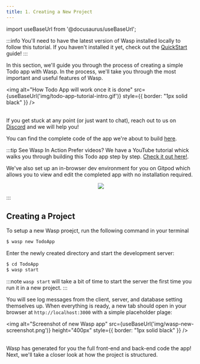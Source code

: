 ```yaml
---
title: 1. Creating a New Project
---
```


import useBaseUrl from '@docusaurus/useBaseUrl';

:::info
You'll need to have the latest version of Wasp installed locally to follow this tutorial. If you haven't installed it yet, check out the [QuickStart](/docs/quick-start) guide!
:::

In this section, we'll guide you through the process of creating a simple Todo app with Wasp. In the process, we'll take you through the most important and useful features of Wasp.

<img alt="How Todo App will work once it is done"
src={useBaseUrl('img/todo-app-tutorial-intro.gif')}
style={{ border: "1px solid black" }}
/>
<br />
<br />

If you get stuck at any point (or just want to chat), reach out to us on [Discord](https://discord.gg/rzdnErX) and we will help you!

You can find the complete code of the app we're about to build [here](https://github.com/wasp-lang/wasp/tree/release/examples/tutorials/TodoApp).

:::tip See Wasp In Action
Prefer videos? We have a YouTube tutorial whick walks you through building this Todo app step by step. [Check it out here!](https://youtu.be/R8uOu6ZEr5s).

We've also set up an in-browser dev environment for you on Gitpod which allows you to view and edit the completed app with no installation required.

<p align="center">
     <a href="https://gitpod.io/#https://github.com/wasp-lang/gitpod-template">
          <img src="https://gitpod.io/button/open-in-gitpod.svg" />
     </a>
</p>
:::

## Creating a Project

To setup a new Wasp proejct, run the following command in your terminal

```sh
$ wasp new TodoApp
```

Enter the newly created directory and start the development server:

```sh
$ cd TodoApp
$ wasp start
```

:::note
`wasp start` will take a bit of time to start the server the first time you run it in a new project.
:::

You will see log messages from the client, server, and database setting themselves up. When everything is ready, a new tab should open in your browser at `http://localhost:3000` with a simple placeholder plage:

<img alt="Screenshot of new Wasp app"
src={useBaseUrl('img/wasp-new-screenshot.png')}
height="400px"
style={{ border: "1px solid black" }}
/>
<br />
<br />

Wasp has generated for you the full front-end and back-end code the app! Next, we'll take a closer look at how the project is structured.
